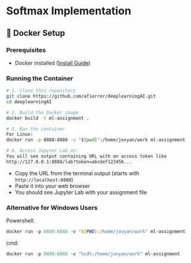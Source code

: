 # Softmax Implementation

## 🐳 Docker Setup

### Prerequisites
- Docker installed ([Install Guide](https://docs.docker.com/get-docker/))

### Running the Container
```bash
# 1. Clone this repository
git clone https://github.com/afierror/deeplearningAI.git
cd deeplearningAI

# 2. Build the Docker image
docker build -t ml-assignment .

# 3. Run the container
For Linux:
docker run -p 8888:8888 -v "$(pwd)":/home/jovyan/work ml-assignment

# 4. Access Jupyter Lab at:
You will see output containing URL with an access token like
http://127.0.0.1:8888/lab?token=abcdef123456...
```
* Copy the URL from the terminal output (starts with ```http://localhost:8888```)
* Paste it into your web browser
* You should see Jupyter Lab with your assignment file

### Alternative for Windows Users
Powershell:
```powershell
docker run -p 8888:8888 -v "${PWD}:/home/jovyan/work" ml-assignment
```
cmd:
```powershell
docker run -p 8888:8888 -v "%cd%:/home/jovyan/work" ml-assignment
```
